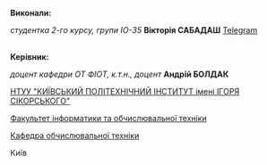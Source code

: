 ﻿---
home: true
actionText: Розпочати →
actionLink: /intro/

footer: "ECL 2.0 Licensed | Copyright © 2025 gemonituer"
---


**Виконали:** 

*студентка 2-го курсу, групи ІО-35*<span padding-right:5em></span> **Вікторія САБАДАШ** [Telegram](https://t.me/jssydhg)

\
**Керівник:**

*доцент кафедри ОТ ФІОТ, к.т.н., доцент*<span padding-right:5em></span> **Андрій БОЛДАК** 

[НТУУ "КИЇВСЬКИЙ ПОЛІТЕХНІЧНИЙ ІНСТИТУТ імені ІГОРЯ СІКОРСЬКОГО"](https://kpi.ua/)

[Факультет інформатики та обчислювальної техніки](https://fiot.kpi.ua/)

[Кафедра обчислювальної техніки](https://comsys.kpi.ua/)

Київ
